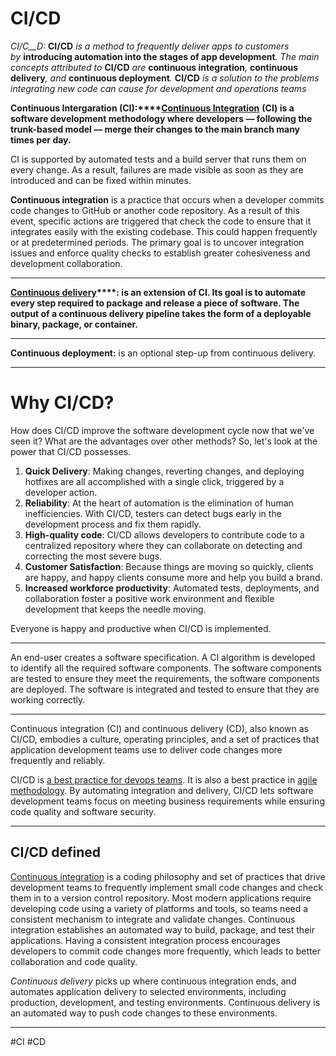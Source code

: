 # CI/CD

_CI/C__D:_ **CI/CD** _is a method to frequently deliver apps to customers by_ **introducing automation into the stages of app development**_. The main concepts attributed to_ **CI/CD** _are_ **continuous integration**_,_ **continuous delivery**_, and_ **continuous deployment**_._ **CI/CD** _is a solution to the problems integrating new code can cause for development and operations teams_

**Continuous Intergaration (CI):****[Continuous Integration](https://semaphoreci.com/continuous-integration)** **(CI) is a software development methodology where developers — following the trunk-based model — merge their changes to the main branch many times per day.**

CI is supported by automated tests and a build server that runs them on every change. As a result, failures are made visible as soon as they are introduced and can be fixed within minutes.

**Continuous integration** is a practice that occurs when a developer commits code changes to GitHub or another code repository. As a result of this event, specific actions are triggered that check the code to ensure that it integrates easily with the existing codebase. This could happen frequently or at predetermined periods. The primary goal is to uncover integration issues and enforce quality checks to establish greater cohesiveness and development collaboration.

***
**[Continuous delivery](https://semaphoreci.com/blog/2017/07/27/what-is-the-difference-between-continuous-integration-continuous-deployment-and-continuous-delivery.html)****: is an extension of CI. Its goal is to automate every step required to package and release a piece of software. The output of a continuous delivery pipeline takes the form of a deployable binary, package, or container.**
***

**Continuous deployment:** is an optional step-up from continuous delivery. 

***
# Why CI/CD?

How does CI/CD improve the software development cycle now that we've seen it? What are the advantages over other methods? So, let's look at the power that CI/CD possesses.

1.  **Quick Delivery**: Making changes, reverting changes, and deploying hotfixes are all accomplished with a single click, triggered by a developer action.
2.  **Reliability**: At the heart of automation is the elimination of human inefficiencies. With CI/CD, testers can detect bugs early in the development process and fix them rapidly.
3.  **High-quality code**: CI/CD allows developers to contribute code to a centralized repository where they can collaborate on detecting and correcting the most severe bugs.
4.  **Customer Satisfaction**: Because things are moving so quickly, clients are happy, and happy clients consume more and help you build a brand.
5.  **Increased workforce productivity**: Automated tests, deployments, and collaboration foster a positive work environment and flexible development that keeps the needle moving.

Everyone is happy and productive when CI/CD is implemented.
***
An end-user creates a software specification. A CI algorithm is developed to identify all the required software components. The software components are tested to ensure they meet the requirements, the software components are deployed. The software is integrated and tested to ensure that they are working correctly.
***
Continuous integration (CI) and continuous delivery (CD), also known as CI/CD, embodies a culture, operating principles, and a set of practices that application development teams use to deliver code changes more frequently and reliably.

CI/CD is [a best practice for devops teams](https://www.infoworld.com/article/3268053/devops-best-practices-the-5-methods-you-should-adopt.html). It is also a best practice in [agile methodology](https://www.infoworld.com/article/3237508/what-is-agile-methodology-modern-software-development-explained.html). By automating integration and delivery, CI/CD lets software development teams focus on meeting business requirements while ensuring code quality and software security.
***
## CI/CD defined

[Continuous integration](https://www.infoworld.com/article/3295900/what-is-continuous-integration-ci-faster-better-software-development.html) is a coding philosophy and set of practices that drive development teams to frequently implement small code changes and check them in to a version control repository. Most modern applications require developing code using a variety of platforms and tools, so teams need a consistent mechanism to integrate and validate changes. Continuous integration establishes an automated way to build, package, and test their applications. Having a consistent integration process encourages developers to commit code changes more frequently, which leads to better collaboration and code quality.

_Continuous delivery_ picks up where continuous integration ends, and automates application delivery to selected environments, including production, development, and testing environments. Continuous delivery is an automated way to push code changes to these environments.
***

#CI #CD 